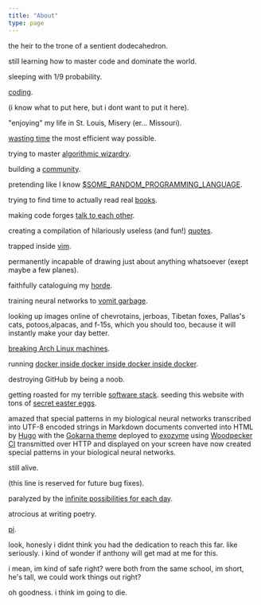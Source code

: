 ```yaml
---
title: "About"
type: page
---
```



the heir to the trone of a sentient dodecahedron.

still learning how to master code and dominate the world.

sleeping with 1/9 probability.

[coding](/projects).

(i know what to put here, but i dont want to put it here).

"enjoying" my life in St. Louis, Misery (er... Missouri).


[wasting time](games) the most efficient way possible.

trying to master [algorithmic wizardry](/projects/competitive-programming).

building a [community](https://devilish-bob.github.io/about/books/).

pretending like I know [$SOME_RANDOM_PROGRAMMING_LANGUAGE](languages).

trying to find time to actually read real [books](books).

making code forges [talk to each other](https://nlnet.nl/project/Gitea/).

creating a compilation of hilariously useless (and fun!) [quotes](quotes).

trapped inside [vim](https://www.reddit.com/r/archlinux/comments/hssui9/comment/fych9dq/).

permanently incapable of drawing just about anything whatsoever (exept maybe a few planes).

faithfully cataloguing my [horde](hardware).

training neural networks to [vomit garbage](https://social.exozy.me/@ebooks/).

looking up images online of chevrotains, jerboas, Tibetan foxes, Pallas's cats, potoos,alpacas, and f-15s, which you should too, because it will instantly make your day better.

[breaking Arch Linux machines](/posts/installing-every-arch-package/).

running [docker inside docker inside docker inside docker](https://git.exozy.me/a/Arch-All-the-Way-Down).

destroying GitHub by being a noob.

getting roasted for my terrible [software stack](software).
seeding this website with tons of [secret easter eggs](puzzle).

amazed that special patterns in my biological neural networks transcribed into UTF-8 encoded strings in Markdown documents converted into HTML by [Hugo](https://gohugo.io) with the [Gokarna theme](https://github.com/526avijitgupta/gokarna) deployed to [exozyme](https://exozy.me) using [Woodpecker CI](https://woodpecker-ci.org) transmitted over HTTP and displayed on your screen have now created special patterns in your biological neural networks.

still alive.

(this line is reserved for future bug fixes).

paralyzed by the [infinite possibilities for each day](https://xkcd.com/137/).

atrocious at writing poetry.

[pi](https://tauday.com).

look, honesly i didnt think you had the dedication to reach this far. like seriously. i kind of wonder if anthony will get mad at me for this.

i mean, im kind of safe right? were both from the same school, im short, he's tall, we could work things out right?


oh goodness. i think im going to die.